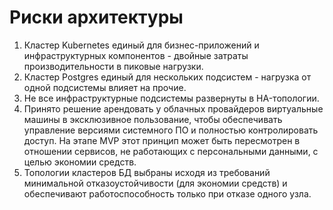 # Риски архитектуры
1. Кластер Kubernetes единый для бизнес-приложений и инфраструктурных компонентов - двойные затраты производительности в пиковые нагрузки.
2. Кластер Postgres единый для нескольких подсистем - нагрузка от одной подсистемы влияет на прочие.
3. Не все инфраструктурные подсистемы развернуты в HA-топологии.
4. Принято решение арендовать у облачных провайдеров виртуальные машины в эксклюзивное пользование, чтобы обеспечивать управление версиями системного ПО и полностью контролировать доступ. На этапе MVP этот принцип может быть пересмотрен в отношении сервисов, не работающих с персональными данными, с целью экономии средств.
5. Топологии кластеров БД выбраны исходя из требований минимальной отказоустойчивости (для экономии средств) и обеспечивают работоспособность только при отказе одного узла. 
